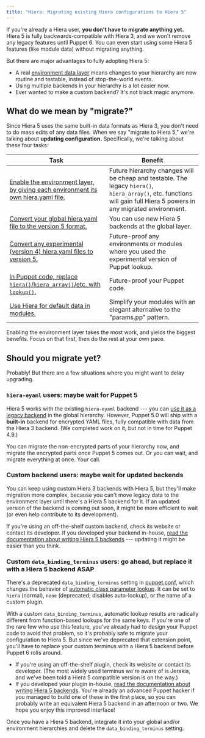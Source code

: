 ```yaml
---
title: "Hiera: Migrating existing Hiera configurations to Hiera 5"
---
```


[layers]: ./hiera_layers.html
[migrate_environment]: ./hiera_migrate_environments.html
[migrate_v3]: ./hiera_migrate_v3_yaml.html
[migrate_v4]: ./hiera_migrate_v4_yaml.html
[migrate_functions]: ./hiera_migrate_functions.html
[migrate_modules]: ./hiera_migrate_modules.html
[legacy_backend]: ./hiera_config_yaml_5.html#configuring-a-hierarchy-level-legacy-hiera-3-backends
[backends]: ./hiera_custom_backends.html
[puppet.conf]: ./config_file_main.html
[automatic]: ./hiera_automatic.html

If you're already a Hiera user, **you don't have to migrate anything yet.** Hiera 5 is fully backwards-compatible with Hiera 3, and we won't remove any legacy features until Puppet 6. You can even start using some Hiera 5 features (like module data) without migrating anything.

But there are major advantages to fully adopting Hiera 5:

* A real [environment data layer][layers] means changes to your hierarchy are now routine and testable, instead of stop-the-world events.
* Using multiple backends in your hierarchy is a lot easier now.
* Ever wanted to make a custom backend? It's not black magic anymore.

## What do we mean by "migrate?"

Since Hiera 5 uses the same built-in data formats as Hiera 3, you don't need to do mass edits of any data files. When we say "migrate to Hiera 5," we're talking about **updating configuration.** Specifically, we're talking about these four tasks:

Task | Benefit
-----|--------
[Enable the environment layer, by giving each environment its own hiera.yaml file.][migrate_environment] | Future hierarchy changes will be cheap and testable. The legacy `hiera()`, `hiera_array()`, etc. functions will gain full Hiera 5 powers in any migrated environment.
[Convert your global hiera.yaml file to the version 5 format.][migrate_v3] | You can use new Hiera 5 backends at the global layer.
[Convert any experimental (version 4) hiera.yaml files to version 5.][migrate_v4] | Future-proof any environments or modules where you used the experimental version of Puppet lookup.
[In Puppet code, replace `hiera()`/`hiera_array()`/etc. with `lookup()`.][migrate_functions] | Future-proof your Puppet code.
[Use Hiera for default data in modules.][migrate_modules] | Simplify your modules with an elegant alternative to the "params.pp" pattern.

Enabling the environment layer takes the most work, and yields the biggest benefits. Focus on that first, then do the rest at your own pace.


## Should you migrate yet?

Probably! But there are a few situations where you might want to delay upgrading.

### `hiera-eyaml` users: maybe wait for Puppet 5

Hiera 5 works with the existing `hiera-eyaml` backend --- you can [use it as a legacy backend][legacy_backend] in the global hierarchy. However, Puppet 5.0 will ship with a **built-in** backend for encrypted YAML files, fully compatible with data from the Hiera 3 backend. (We completed work on it, but not in time for Puppet 4.9.)

You can migrate the non-encrypted parts of your hierarchy now, and migrate the encrypted parts once Puppet 5 comes out. Or you can wait, and migrate everything at once. Your call.

### Custom backend users: maybe wait for updated backends

You can keep using custom Hiera 3 backends with Hiera 5, but they'll make migration more complex, because you can't move legacy data to the environment layer until there's a Hiera 5 backend for it. If an updated version of the backend is coming out soon, it might be more efficient to wait (or even help contribute to its development).

If you're using an off-the-shelf custom backend, check its website or contact its developer. If you developed your backend in-house, [read the documentation about writing Hiera 5 backends][backends] --- updating it might be easier than you think.

### Custom `data_binding_terminus` users: go ahead, but replace it with a Hiera 5 backend ASAP

There's a deprecated `data_binding_terminus` setting in [puppet.conf][], which changes the behavior of [automatic class parameter lookup][automatic]. It can be set to `hiera` (normal), `none` (deprecated; disables auto-lookup), or the name of a custom plugin.

With a custom `data_binding_terminus`, automatic lookup results are radically different from function-based lookups for the same keys. If you're one of the rare few who use this feature, you've already had to design your Puppet code to avoid that problem, so it's probably safe to migrate your configuration to Hiera 5. But since we've deprecated that extension point, you'll have to replace your custom terminus with a Hiera 5 backend before Puppet 6 rolls around.

* If you're using an off-the-shelf plugin, check its website or contact its developer. (The most widely used terminus we're aware of is Jerakia, and we've been told a Hiera 5 compatible version is on the way.)
* If you developed your plugin in-house, [read the documentation about writing Hiera 5 backends][backends]. You're already an advanced Puppet hacker if you managed to build one of these in the first place, so you can probably write an equivalent Hiera 5 backend in an afternoon or two. We hope you enjoy this improved interface!

Once you have a Hiera 5 backend, integrate it into your global and/or environment hierarchies and delete the `data_binding_terminus` setting.

